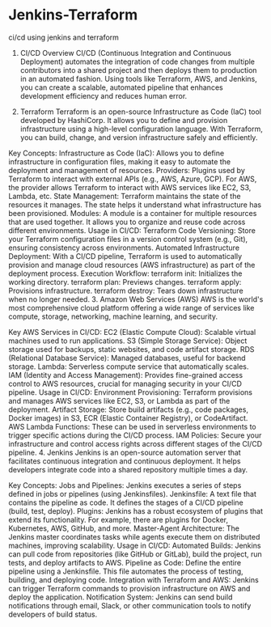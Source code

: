 # Jenkins-Terraform
ci/cd using jenkins and terraform 
1. CI/CD Overview
CI/CD (Continuous Integration and Continuous Deployment) automates the integration of code changes from multiple contributors into a shared project and then deploys them to production in an automated fashion. Using tools like Terraform, AWS, and Jenkins, you can create a scalable, automated pipeline that enhances development efficiency and reduces human error.

2. Terraform
Terraform is an open-source Infrastructure as Code (IaC) tool developed by HashiCorp. It allows you to define and provision infrastructure using a high-level configuration language. With Terraform, you can build, change, and version infrastructure safely and efficiently.

Key Concepts:
Infrastructure as Code (IaC): Allows you to define infrastructure in configuration files, making it easy to automate the deployment and management of resources.
Providers: Plugins used by Terraform to interact with external APIs (e.g., AWS, Azure, GCP). For AWS, the provider allows Terraform to interact with AWS services like EC2, S3, Lambda, etc.
State Management: Terraform maintains the state of the resources it manages. The state helps it understand what infrastructure has been provisioned.
Modules: A module is a container for multiple resources that are used together. It allows you to organize and reuse code across different environments.
Usage in CI/CD:
Terraform Code Versioning: Store your Terraform configuration files in a version control system (e.g., Git), ensuring consistency across environments.
Automated Infrastructure Deployment: With a CI/CD pipeline, Terraform is used to automatically provision and manage cloud resources (AWS infrastructure) as part of the deployment process.
Execution Workflow:
terraform init: Initializes the working directory.
terraform plan: Previews changes.
terraform apply: Provisions infrastructure.
terraform destroy: Tears down infrastructure when no longer needed.
3. Amazon Web Services (AWS)
AWS is the world's most comprehensive cloud platform offering a wide range of services like compute, storage, networking, machine learning, and security.

Key AWS Services in CI/CD:
EC2 (Elastic Compute Cloud): Scalable virtual machines used to run applications.
S3 (Simple Storage Service): Object storage used for backups, static websites, and code artifact storage.
RDS (Relational Database Service): Managed databases, useful for backend storage.
Lambda: Serverless compute service that automatically scales.
IAM (Identity and Access Management): Provides fine-grained access control to AWS resources, crucial for managing security in your CI/CD pipeline.
Usage in CI/CD:
Environment Provisioning: Terraform provisions and manages AWS services like EC2, S3, or Lambda as part of the deployment.
Artifact Storage: Store build artifacts (e.g., code packages, Docker images) in S3, ECR (Elastic Container Registry), or CodeArtifact.
AWS Lambda Functions: These can be used in serverless environments to trigger specific actions during the CI/CD process.
IAM Policies: Secure your infrastructure and control access rights across different stages of the CI/CD pipeline.
4. Jenkins
Jenkins is an open-source automation server that facilitates continuous integration and continuous deployment. It helps developers integrate code into a shared repository multiple times a day.

Key Concepts:
Jobs and Pipelines: Jenkins executes a series of steps defined in jobs or pipelines (using Jenkinsfiles).
Jenkinsfile: A text file that contains the pipeline as code. It defines the stages of a CI/CD pipeline (build, test, deploy).
Plugins: Jenkins has a robust ecosystem of plugins that extend its functionality. For example, there are plugins for Docker, Kubernetes, AWS, GitHub, and more.
Master-Agent Architecture: The Jenkins master coordinates tasks while agents execute them on distributed machines, improving scalability.
Usage in CI/CD:
Automated Builds: Jenkins can pull code from repositories (like GitHub or GitLab), build the project, run tests, and deploy artifacts to AWS.
Pipeline as Code: Define the entire pipeline using a Jenkinsfile. This file automates the process of testing, building, and deploying code.
Integration with Terraform and AWS: Jenkins can trigger Terraform commands to provision infrastructure on AWS and deploy the application.
Notification System: Jenkins can send build notifications through email, Slack, or other communication tools to notify developers of build status.
